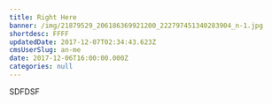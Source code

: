```yaml
---
title: Right Here
banner: /img/21879529_206186369921200_222797451340283904_n-1.jpg
shortdesc: FFFF
updatedDate: 2017-12-07T02:34:43.623Z
cmsUserSlug: an-me
date: 2017-12-06T16:00:00.000Z
categories: null
---
```


SDFDSF